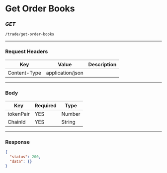 # Get Order Books

### _GET_

```bash
/trade/get-order-books
```

---

### Request Headers

| Key          | Value            | Description |
| ------------ | ---------------- | ----------- |
| Content-Type | application/json |             |

---

### Body

| Key       | Required | Type   |
| --------- | -------- | ------ |
| tokenPair | YES      | Number |
| ChainId   | YES      | String |

---

### Response

```json
{
  "status": 200,
  "data": {}
}
```
